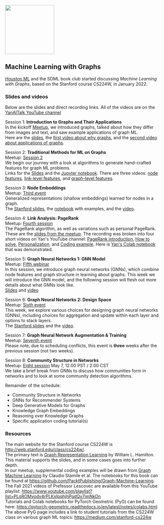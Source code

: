 <img src="https://github.com/SanDiegoMachineLearning/bookclub/blob/master/images/graph.jpg?raw=true" width="160">

## Machine Learning with Graphs

[Houston ML](https://www.meetup.com/Houston-Machine-Learning/) and the SDML book club started discussing *Machine Learning with Graphs*, 
based on the Stanford course CS224W, in January 2022. 

### Slides and videos
Below are the slides and direct recording links.  All of the videos are on the [YanAITalk YouTube channel](https://www.youtube.com/channel/UCihndsiX0k7uT3UXBdw0Mmg/videos)

Session 1:  **Introduction to Graphs and Their Applications** \
In the kickoff [Meetup](https://www.meetup.com/San-Diego-Machine-Learning/events/283431771/), 
we introduced graphs, talked about how they differ from images and text, 
and saw example applications of graph ML. \
Here are the [slides](./graph/01-intro.pdf), 
the [first video about why graphs](https://youtu.be/vQDMq8iahG0), and the [second video about applications of graphs](https://youtu.be/NDGHhUwlGpY).

Session 2:  **Traditional Methods for ML on Graphs** \
Meetup:  [Session 2](https://www.meetup.com/San-Diego-Machine-Learning/events/283621781/) \
We begin our journey with a look at algorithms to generate hand-crafted features for graph ML problems. \
Links for the [Slides](./graph/graphml-02-traditional-ml.pdf) and the [Jupyter notebook](./graph/traditional-ml.ipynb). 
There are three videos:  [node features](https://youtu.be/Jg1xZdHX9Xk), [link-level features](https://youtu.be/O1R2FVpvzMc), and [graph-level features](https://youtu.be/cVOQig51wqI).

Session 3:  **Node Embeddings** \
Meetup:  [Third event](https://www.meetup.com/San-Diego-Machine-Learning/events/283976180/) \
Generalized representations (shallow embeddings) learned for nodes in a graph. \
The [Stanford slides](http://web.stanford.edu/class/cs224w/slides/03-nodeemb.pdf), the [notebook](./graph/node-embeddings.ipynb) with examples,
and the [video](https://youtu.be/IRnV5LqxNfU).

Session 4:  **Link Analysis: PageRank** \
Meetup:  [Fourth session](https://www.meetup.com/San-Diego-Machine-Learning/events/284277972/) \
The PageRank algorithm, as well as variations such as personal PageRank. \
These are the [slides from the meetup](./graph/04-pagerank.pdf). 
The recording was broken into four short videos on Yan's YouTube channel:  [PageRank introduction](https://youtu.be/gKh0Du3knr8), [How to solve](https://youtu.be/DSZrkPTVIHk), [Personalization](https://youtu.be/TqIegZgCJ9Y), and [Coding example](https://youtu.be/Ez4HgtK95_c).
Here is [Yan's Colab notebook](https://colab.research.google.com/drive/1RUOMmm7QFmg8sqLVm2_yz8EcZdCOJfk0?usp=sharing) that was demonstrated.

Session 5:  **Graph Neural Networks 1: GNN Model** \
Meetup:  [Fifth webinar](https://www.meetup.com/San-Diego-Machine-Learning/events/284595271/) \
In this session, we introduce graph neural networks (GNNs), which combine node features and graph structure in learning about graphs.
This week we will introduce the GNN model, and the following session will flesh out more details about what GNNs look like. \
[Slides](./graph/graphml-05-GNN1.pdf) and [video](https://youtu.be/00N96dXw_MA)

Session 6:  **Graph Neural Networks 2: Design Space** \
Meetup:  [Sixth event](https://www.meetup.com/San-Diego-Machine-Learning/events/284891007/) \
This week, we explore various choices for designing graph neural networks (GNNs),
including choices for aggregation and update within each layer and options to stack layers. \
The [Stanford slides](http://web.stanford.edu/class/cs224w/slides/07-GNN2.pdf) and the [video](https://youtu.be/TzgDRvvXKP4).

Session 7:  **Graph Neural Network Augmentation & Training** \
Meetup:  [Seventh event](https://www.meetup.com/San-Diego-Machine-Learning/events/285143856/) \
Please note, due to scheduling conflicts, this event is **three** weeks after the previous session (not two weeks).

Session 8:  **Community Structure in Networks** \
Meetup:  [Eight session](https://www.meetup.com/San-Diego-Machine-Learning/events/285484986/) May 7, 12:00 PST / 2:00 CST \
We take a brief break from GNNs to discuss how communities form in networks and to look at some community detection algorithms.


Remainder of the schedule:
* Community Structure in Networks
* GNNs for Recommender Systems
* Deep Generative Models for Graphs
* Knowledge Graph Embeddings
* Reasoning over Knowledge Graphs
* Specific application coding tutorial(s)


### Resources
The main website for the Stanford course CS224W is http://web.stanford.edu/class/cs224w/. \
The primary text is [Graph Representation Learning](https://www.cs.mcgill.ca/~wlh/grl_book/) by William L. Hamilton. 
This material supports the slides, and in some cases goes into further depth. \
In our meetup, supplemental coding examples will be drawn from [Graph Machine Learning](https://www.amazon.com/dp/1800204493) by Claudio Stamile et al.
The notebooks for this book can be found at https://github.com/PacktPublishing/Graph-Machine-Learning. \
The Fall 2021 videos of Prefessor Lescovec are available from this YouTube playlist:  https://www.youtube.com/playlist?list=PLoROMvodv4rPLKxIpqhjhPgdQy7imNkDn \
Tutorials and Colab notebooks for PyTorch Geometric (PyG) can be found here:  https://pytorch-geometric.readthedocs.io/en/latest/notes/colabs.html \
The above PyG page includes a link to student tutorials from the CS224W class on various graph ML topics:  https://medium.com/stanford-cs224w


<br>
<br>
